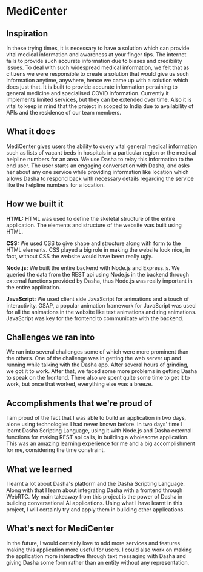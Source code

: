 # MediCenter

## Inspiration
In these trying times, it is necessary to have a solution which can provide vital medical information and awareness at your finger tips. The internet fails to provide such accurate information due to biases and credibility issues. To deal with such widespread medical information, we felt that as citizens we were responsible to create a solution that would give us such information anytime, anywhere, hence we came up with a solution which does just that. It is built to provide accurate information pertaining to general medicine and specialised COVID information. Currently it implements limited services, but they can be extended over time. Also it is vital to keep in mind that the project in scoped to India due to availability of APIs and the residence of our team members.

## What it does
MediCenter gives users the ability to query vital general medical information such as lists of vacant beds in hospitals in a particular region or the medical helpline numbers for an area. We use Dasha to relay this information to the end user. The user starts an engaging conversation with Dasha, and asks her about any one service while providing information like location which allows Dasha to respond back with necessary details regarding the service like the helpline numbers for a location.

## How we built it
**HTML:** HTML was used to define the skeletal structure of the entire application. The elements and structure of the website was built using HTML.

**CSS:** We used CSS to give shape and structure along with form to the HTML elements. CSS played a big role in making the website look nice, in fact, without CSS the website would have been really ugly.

**Node.js:** We built the entire backend with Node.js and Express.js. We queried the data from the REST api using Node.js in the backend through external functions provided by Dasha, thus Node.js was really important in the entire application.

**JavaScript:** We used client side JavaScript for animations and a touch of interactivity. GSAP, a popular animation framework for JavaScript was used for all the animations in the website like text animations and ring animations. JavaScript was key for the frontend to communicate with the backend.

## Challenges we ran into
We ran into several challenges some of which were more prominent than the others. One of the challenge was in getting the web server up and running while talking with the Dasha app. After several hours of grinding, we got it to work. After that, we faced some more problems in getting Dasha to speak on the frontend. There also we spent quite some time to get it to work, but once that worked, everything else was a breeze.

## Accomplishments that we're proud of
I am proud of the fact that I was able to build an application in two days, alone using technologies I had never known before. In two days' time I learnt Dasha Scripting Language, using it with Node.js and Dasha external functions for making REST api calls, in building a wholesome application. This was an amazing learning experience for me and a big accomplishment for me, considering the time constraint.

## What we learned
I learnt a lot about Dasha's platform and the Dasha Scripting Language. Along with that I learn about integrating Dasha with a frontend through WebRTC. My main takeaway from this project is the power of Dasha in building conversational AI applications. Using what I have learnt in this project, I will certainly try and apply them in building other applications.

## What's next for MediCenter
In the future, I would certainly love to add more services and features making this application more useful for users. I could also work on making the application more interactive through text messaging with Dasha  and giving Dasha some form rather than an entity without any representation.
